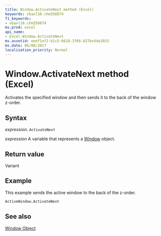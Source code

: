 ```yaml
---
title: Window.ActivateNext method (Excel)
keywords: vbaxl10.chm356074
f1_keywords:
- vbaxl10.chm356074
ms.prod: excel
api_name:
- Excel.Window.ActivateNext
ms.assetid: eeef1ef2-b1c5-6618-1f66-827bc64e2033
ms.date: 06/08/2017
localization_priority: Normal
---
```



# Window.ActivateNext method (Excel)

Activates the specified window and then sends it to the back of the window z-order.


## Syntax

_expression_. `ActivateNext`

_expression_ A variable that represents a [Window](./Excel.Window.md) object.


## Return value

Variant


## Example

This example sends the active window to the back of the z-order.


```vb
ActiveWindow.ActivateNext
```


## See also


[Window Object](Excel.Window.md)

